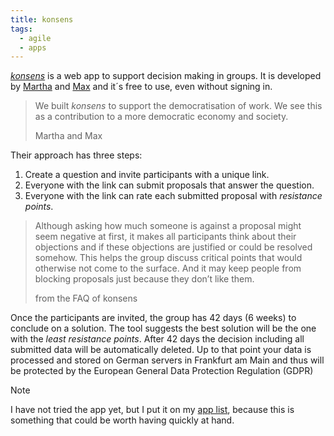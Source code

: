```yaml
---
title: konsens
tags: 
  - agile
  - apps
---
```

[<cite>konsens</cite>](https://konsens.it/) is a web app to support decision making in groups. It is developed by [Martha](https://martha-eierdanz.com) and [Max](https://max.hn)  and it´s free to use, even without signing in. 

> We built <cite>konsens</cite> to support the democratisation of work. We see this as a contribution to a more democratic economy and society.
> <footer>Martha and Max</footer>

Their approach has three steps:

1. Create a question and invite participants with a unique link.
2. Everyone with the link can submit proposals that answer the question.
3. Everyone with the link can rate each submitted proposal with *resistance points*.

> Although asking how much someone is against a proposal might seem negative at first, it makes all participants think about their objections and if these objections are justified or could be resolved somehow. This helps the group discuss critical points that would otherwise not come to the surface. And it may keep people from blocking proposals just because they don’t like them.
> <footer>from the FAQ of konsens</footer>

Once the participants are invited, the group has 42 days (6 weeks) to conclude on a solution. The tool suggests the best solution will be the one with the *least resistance points*. After 42 days the decision including all submitted data will be automatically deleted. Up to that point your data is processed and stored on German servers in Frankfurt am Main and thus will be protected by the European General Data Protection Regulation (GDPR)

> [!NOTE]
> I have not tried the app yet, but I put it on my [app list](/blog/apps/), because this is something that could be worth having  quickly at hand.